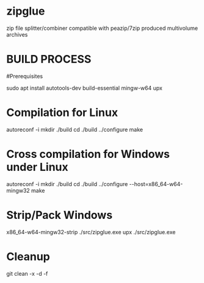 # zipglue
zip file splitter/combiner compatible with peazip/7zip produced multivolume archives

# BUILD PROCESS

#Prerequisites

sudo apt install autotools-dev build-essential mingw-w64 upx

# Compilation for Linux
autoreconf -i
mkdir ./build
cd ./build
../configure
make

# Cross compilation for Windows under Linux
autoreconf -i
mkdir ./build
cd ./build
../configure --host=x86_64-w64-mingw32
make

# Strip/Pack Windows
x86_64-w64-mingw32-strip ./src/zipglue.exe
upx ./src/zipglue.exe

# Cleanup
git clean -x -d -f
